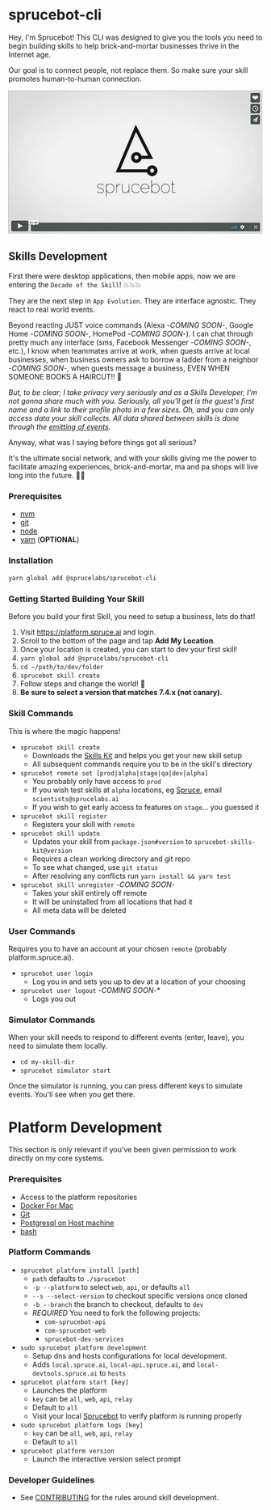 # sprucebot-cli

Hey, I'm Sprucebot! This CLI was designed to give you the tools you need to begin building skills to help brick-and-mortar businesses thrive in the Internet age.

Our goal is to connect people, not replace them. So make
sure your skill promotes human-to-human connection.

[![Watch Vignette 1](images/video-poster.jpg?raw=true)](https://vimeo.com/196923365)

## Skills Development

First there were desktop applications, then mobile apps, now we are entering the `Decade of the Skill`! 💥💥💥

They are the next step in `App Evolution`. They are interface agnostic. They react to real world events.

Beyond reacting JUST voice commands (Alexa -_COMING SOON_-, Google Home -_COMING SOON_-, HomePod -_COMING SOON_-). I can chat through pretty much any interface (sms, Facebook Messenger -_COMING SOON_-, etc.), I know when teammates arrive at work, when guests arrive at local businesses, when business owners ask to borrow a ladder from a neighbor -_COMING SOON_-, when guests message a business, EVEN WHEN SOMEONE BOOKS A HAIRCUT!! 💇

_But, to be clear; I take privacy very seriously and as a Skills Developer, I'm not gonna share much with you. Seriously, all you'll get is the guest's first name and a link to their profile photo in a few sizes. Oh, and you can only access data your skill collects. All data shared between skills is done through the [emitting of events](https://github.com/liquidg3/sprucebot-skills-kit/blob/dev/docs/events.md)._

Anyway, what was I saying before things got all serious?

It's the ultimate social network, and with your skills giving me the power to
facilitate amazing experiences, brick-and-mortar, ma and pa shops will live long into the future. 🌲🤖

### Prerequisites

- [nvm](https://github.com/creationix/nvm/blob/master/README.md)
- [git](https://git-scm.com/downloads)
- [node](https://nodejs.org)
- [yarn](https://github.com/yarnpkg/yarn) (**OPTIONAL**)

### Installation

```bash
yarn global add @sprucelabs/sprucebot-cli
```

### Getting Started Building Your Skill

Before you build your first Skill, you need to setup a business, lets do that!

1. Visit https://platform.spruce.ai and login.
2. Scroll to the bottom of the page and tap **Add My Location**.
3. Once your location is created, you can start to dev your first skill!
4. `yarn global add @sprucelabs/sprucebot-cli`
5. `cd ~/path/to/dev/folder`
6. `sprucebot skill create`
7. Follow steps and change the world! 💪
8. **Be sure to select a version that matches 7.4.x (not canary).**

### Skill Commands

This is where the magic happens!

- `sprucebot skill create`
  - Downloads the [Skills Kit](https://www.npmjs.com/package/sprucebot-skills-kit) and helps you get your new skill setup
  - All subsequent commands require you to be in the skill's directory
- `sprucebot remote set [prod|alpha|stage|qa|dev|alpha]`
  - You probably only have access to `prod`
  - If you wish test skills at `alpha` locations, eg [Spruce](https://vimeo.com/214239239), email `scientists@sprucelabs.ai`
  - If you wish to get early access to features on `stage`... you guessed it
- `sprucebot skill register`
  - Registers your skill with `remote`
- `sprucebot skill update`
  - Updates your skill from `package.json#version` to `sprucebot-skills-kit@version`
  - Requires a clean working directory and git repo
  - To see what changed, use `git status`
  - After resolving any conflicts run `yarn install && yarn test`
- `sprucebot skill unregister` -_COMING SOON_-
  - Takes your skill entirely off remote
  - It will be uninstalled from all locations that had it
  - All meta data will be deleted

### User Commands

Requires you to have an account at your chosen `remote` (probably platform.spruce.ai).

- `sprucebot user login`
  - Log you in and sets you up to dev at a location of your choosing
- `sprucebot user logout` -_COMING SOON_-\*
  - Logs you out

### Simulator Commands

When your skill needs to respond to different events (enter, leave), you need to simulate them locally.

- `cd my-skill-dir`
- `sprucebot simulator start`

Once the simulator is running, you can press different keys to simulate events. You'll see when you get there.

# Platform Development

This section is only relevant if you've been given permission to work directly on my core systems.

### Prerequisites

- Access to the platform repositories
- [Docker For Mac](https://www.docker.com/docker-mac)
- [Git](https://git-scm.com)
- [Postgresql on Host machine](https://gist.github.com/sgnl/609557ebacd3378f3b72)
- [bash](https://www.gnu.org/software/bash/)

### Platform Commands

- `sprucebot platform install [path]`
  - `path` defaults to `./sprucebot`
  - `-p --platform` to select `web`, `api`, or defaults `all`
  - `--s --select-version` to checkout specific versions once cloned
  - `-b --branch` the branch to checkout, defaults to `dev`
  - _REQUIRED_ You need to fork the following projects:
    - `com-sprucebot-api`
    - `com-sprucebot-web`
    - `sprucebot-dev-services`
- `sudo sprucebot platform development`
  - Setup dns and hosts configurations for local development.
  - Adds `local.spruce.ai`, `local-api.spruce.ai`, and `local-devtools.spruce.ai` to `hosts`
- `sprucebot platform start [key]`
  - Launches the platform
  - `key` can be `all`, `web`, `api`, `relay`
  - Default to `all`
  - Visit your local [Sprucebot](https://local.spruce.ai) to verify platform is running properly
- `sudo sprucebot platform logs [key]`
  - `key` can be `all`, `web`, `api`, `relay`
  - Default to `all`
- `sprucebot platform version`
  - Launch the interactive version select prompt

### Developer Guidelines

- See [CONTRIBUTING](https://github.com/sprucelabsai/sprucebot-cli/blob/dev/docs/CONTRIBUTING.md) for the rules around skill development.
